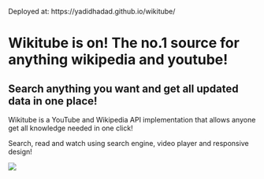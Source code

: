 ﻿<p>Deployed at: https://yadidhadad.github.io/wikitube/</p>

<h1>Wikitube is on! The no.1 source for anything wikipedia and youtube!</h1>
<h2>Search anything you want and get all updated data in one place!</h2>

<p>Wikitube is a YouTube and Wikipedia API implementation that allows anyone get all knowledge needed in one click!</p>
<p>Search, read and watch using search engine, video player and responsive design!</p>

<img src="https://res.cloudinary.com/dnznyz6om/image/upload/v1678010218/wikitube_zr0pa1.png"/>

